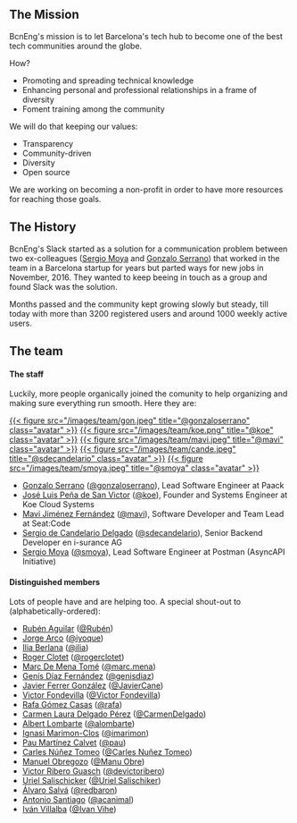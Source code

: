 ## The Mission

BcnEng's mission is to let Barcelona's tech hub to become one of the best tech
communities around the globe.

How?

- Promoting and spreading technical knowledge
- Enhancing personal and professional relationships in a frame of diversity
- Foment training among the community

We will do that keeping our values:

- Transparency
- Community-driven
- Diversity
- Open source

We are working on becoming a non-profit in order to have more resources for
reaching those goals.

## The History

BcnEng's Slack started as a solution for a communication problem between two
ex-colleagues ([Sergio Moya](https://www.linkedin.com/in/smoya) and [Gonzalo
Serrano](https://gon.cat)) that worked in the team in a Barcelona startup for
years but parted ways for new jobs in November, 2016. They wanted to keep
beeing in touch as a group and found Slack was the solution.

Months passed and the community kept growing slowly but steady, till today with
more than 3200 registered users and around 1000 weekly active users.

## The team

#### The staff

Luckily, more people organically joined the comunity to help organizing and
making sure everything run smooth. Here they are:

[{{< figure src="/images/team/gon.jpeg" title="@gonzaloserrano" class="avatar" >}}](https://bcneng.slack.com/team/U2Y6QQHST)
[{{< figure src="/images/team/koe.png" title="@koe" class="avatar" >}}](https://bcneng.slack.com/team/U7PQZMZ4L)
[{{< figure src="/images/team/mavi.jpeg" title="@mavi" class="avatar" >}}](https://bcneng.slack.com/team/U3256HZH9)
[{{< figure src="/images/team/cande.jpeg" title="@sdecandelario" class="avatar" >}}](https://bcneng.slack.com/team/U36H6F3CN)
[{{< figure src="/images/team/smoya.jpeg" title="@smoya" class="avatar" >}}](https://bcneng.slack.com/team/U2WPLA0KA)

- [Gonzalo Serrano](https://gon.cat) ([@gonzaloserrano](https://bcneng.slack.com/team/U2Y6QQHST)), Lead Software Engineer at Paack
- [José Luis Peña de San Victor](https://www.linkedin.com/in/joseluispenadesanvictor/) ([@koe](https://bcneng.slack.com/team/U7PQZMZ4L)), Founder and Systems Engineer at Koe Cloud Systems
- [Mavi Jiménez Fernández](https://www.linkedin.com/in/mavijimenez/) ([@mavi](https://bcneng.slack.com/team/U3256HZH9)), Software Developer and Team Lead at Seat:Code
- [Sergio de Candelario Delgado](https://www.linkedin.com/in/sdecandelario/) ([@sdecandelario](https://bcneng.slack.com/team/U36H6F3CN)), Senior Backend Developer en i-surance AG
- [Sergio Moya](https://www.linkedin.com/in/smoya/) ([@smoya](https://bcneng.slack.com/team/U2WPLA0KA)), Lead Software Engineer at Postman (AsyncAPI Initiative)

#### Distinguished members

Lots of people have and are helping too. A special shout-out to (alphabetically-ordered):

- [Rubén Aguilar](https://www.linkedin.com/in/ruben-aguilar-becerra/) ([@Rubén](https://bcneng.slack.com/team/U8QMJ1DUH))
- [Jorge Arco](https://www.linkedin.com/in/jorgearco/) ([@iyoque](https://bcneng.slack.com/team/U30B8KQVB))
- [Ilia Berlana](https://www.linkedin.com/in/iliaberlana) ([@ilia](https://bcneng.slack.com/team/U88TVKT7V))
- [Roger Clotet](https://www.linkedin.com/in/rogerclotet/) ([@rogerclotet](https://bcneng.slack.com/team/U2YEY1745))
- [Marc De Mena Tomé](https://www.linkedin.com/in/mdemena/) ([@marc.mena](https://bcneng.slack.com/team/U314KFBT6))
- [Genís Díaz Fernández](https://www.linkedin.com/in/genisdiazfernandez/) ([@genisdiaz](https://bcneng.slack.com/team/U486R9SNP))
- [Javier Ferrer González](https://www.linkedin.com/in/javiercane/) ([@JavierCane](https://bcneng.slack.com/team/U2YSZNUHL))
- [Victor Fondevilla](https://www.linkedin.com/in/vfondevilla/) ([@Victor Fondevilla](https://bcneng.slack.com/team/UN6S9CCGH))
- [Rafa Gómez Casas](https://www.linkedin.com/in/rgomezcasas/) ([@rafa](https://bcneng.slack.com/team/U2X8UK9UH))
- [Carmen Laura Delgado Pérez](https://www.linkedin.com/in/carmenldelgadop/) ([@CarmenDelgado](https://bcneng.slack.com/team/UEDFE7J07))
- [Albert Lombarte](https://www.linkedin.com/in/alombarte/) ([@alombarte](https://bcneng.slack.com/team/U366C72FK))
- [Ignasi Marimon-Clos](https://www.linkedin.com/in/ignasimarimonclossunyol/) ([@imarimon](https://bcneng.slack.com/team/U2XVDDP0Q))
- [Pau Martínez Calvet](https://www.linkedin.com/in/pau-martinez-calvet/) ([@pau](https://bcneng.slack.com/team/U2YEH6F88))
- [Carles Núñez Tomeo](https://www.linkedin.com/in/carles-nunez-tomeo/) ([@Carles Nuñez Tomeo](https://bcneng.slack.com/team/UGPRV963X))
- [Manuel Obregozo](https://www.manuelobregozo.com/) ([@Manu Obre](https://bcneng.slack.com/team/UUPUNRWKZ))
- [Victor Ribero Guasch](https://www.linkedin.com/in/devictoribero/) ([@devictoribero](https://bcneng.slack.com/team/UDB4WEC03))
- [Uriel Salischicker](https://www.linkedin.com/in/urielsalis/) ([@Uriel Salischiker](https://bcneng.slack.com/team/UFW0A1GV8))
- [Álvaro Salvá](https://www.linkedin.com/in/asalva/) ([@redbaron](https://bcneng.slack.com/team/U40KDVDQF))
- [Antonio Santiago](https://www.linkedin.com/in/acanimal/) ([@acanimal](https://bcneng.slack.com/team/UB82Y3A3W))
- [Iván Villalba](https://www.linkedin.com/in/ivanvillalba/) ([@Ivan Vihe](https://bcneng.slack.com/team/UAG4H8GMD))
